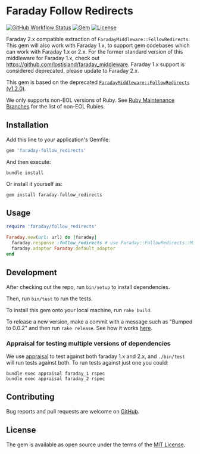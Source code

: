 # Faraday Follow Redirects

[![GitHub Workflow Status](https://img.shields.io/github/workflow/status/tisba/faraday-follow-redirects/CI)](https://github.com/tisba/faraday-follow-redirects/actions?query=branch%3Amain)
[![Gem](https://img.shields.io/gem/v/faraday-follow_redirects.svg?style=flat-square)](https://rubygems.org/gems/faraday-follow_redirects)
[![License](https://img.shields.io/github/license/tisba/faraday-follow-redirects.svg?style=flat-square)](LICENSE.md)

Faraday 2.x compatible extraction of `FaradayMiddleware::FollowRedirects`. This gem will also work with Faraday 1.x, to support gem codebases which can work with Faraday 1.x or 2.x. For the former standard version of this middleware for Faraday 1.x, check out https://github.com/lostisland/faraday_middleware. Faraday 1.x support is considered deprecated, please update to Faraday 2.x.

This gem is based on the deprecated [`FaradayMiddleware::FollowRedirects` (v1.2.0)](https://github.com/lostisland/faraday_middleware/blob/v1.2.0/lib/faraday_middleware/response/follow_redirects.rb).

We only supports non-EOL versions of Ruby. See [Ruby Maintenance Branches](https://www.ruby-lang.org/en/downloads/branches/) for the list of non-EOL Rubies. 

## Installation

Add this line to your application's Gemfile:

```ruby
gem 'faraday-follow_redirects'
```

And then execute:

```shell
bundle install
```

Or install it yourself as:

```shell
gem install faraday-follow_redirects
```

## Usage

```ruby
require 'faraday/follow_redirects'

Faraday.new(url: url) do |faraday|
  faraday.response :follow_redirects # use Faraday::FollowRedirects::Middleware
  faraday.adapter Faraday.default_adapter
end
```

## Development

After checking out the repo, run `bin/setup` to install dependencies.

Then, run `bin/test` to run the tests.

To install this gem onto your local machine, run `rake build`.

To release a new version, make a commit with a message such as "Bumped to 0.0.2" and then run `rake release`.
See how it works [here](https://bundler.io/guides/creating_gem.html#releasing-the-gem).

### Appraisal for testing multiple versions of dependencies

We use [appraisal](https://github.com/thoughtbot/appraisal) to test against both faraday 1.x and 2.x, and `./bin/test` will run tests against both. To run tests against just one you could:

    bundle exec appraisal faraday_1 rspec
    bundle exec appraisal faraday_2 rspec

## Contributing

Bug reports and pull requests are welcome on [GitHub](https://github.com/tisba/faraday-follow_redirects).

## License

The gem is available as open source under the terms of the [MIT License](https://opensource.org/licenses/MIT).
